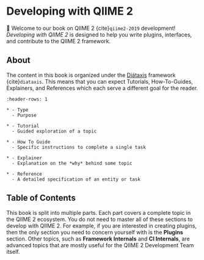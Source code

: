 # Developing with QIIME 2

👋 Welcome to our book on QIIME 2 {cite}`qiime2-2019` development!
*Developing with QIIME 2* is designed to help you write plugins, interfaces, and contribute to the QIIME 2 framework.

## About
The content in this book is organized under the [Diátaxis](https://diataxis.fr/) framework {cite}`diataxis`.
This means that you can expect Tutorials, How-To-Guides, Explainers, and References which each serve a different goal for the reader.

```{list-table}
:header-rows: 1

* - Type
  - Purpose

* - Tutorial
  - Guided exploration of a topic

* - How To Guide
  - Specific instructions to complete a single task

* - Explainer
  - Explanation on the *why* behind some topic

* - Reference
  - A detailed specification of an entity or task
```

## Table of Contents
This book is split into multiple parts.
Each part covers a complete topic in the QIIME 2 ecosystem.
You do not need to master all of these sections to develop with QIIME 2.
For example, if you are interested in creating plugins,
then the only section you need to concern yourself with is the **Plugins** section.
Other topics, such as **Framework Internals** and **CI Internals**,
are advanced topics that are mostly useful for the QIIME 2 Development Team itself.

```{tableofcontents}
```

